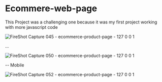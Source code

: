 # Ecommere-web-page
This Project was a challenging one because it was my first project working with more javascript code

![FireShot Capture 045 - ecommerce-product-page - 127 0 0 1](https://github.com/elyasabdullah/Ecommere-web-page/assets/99258943/8f4eb798-ce52-45b9-b51d-40fb47da5806)

...

![FireShot Capture 050 - ecommerce-product-page - 127 0 0 1](https://github.com/elyasabdullah/Ecommere-web-page/assets/99258943/3a5d66af-4d47-4c23-8e64-c0ba65702d2a)

-- Mobile 



![FireShot Capture 052 - ecommerce-product-page - 127 0 0 1](https://github.com/elyasabdullah/Ecommere-web-page/assets/99258943/287f7ba1-0788-4c97-adff-85925e8130f7)



